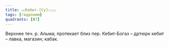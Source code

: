 ```yaml
---
title: ⒜Кебит-[Су]⒯⒵
tags: [гидроним]
quadrants: [Ж7]
---
```


Верхнее теч. р. Альма; протекает близ пер. Кебит-Богаз – дртюрк кебит – лавка,
магазин; кабак.
